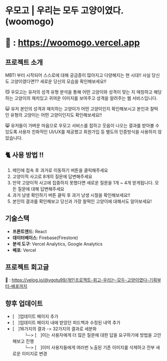 # 우모고 | 우리는 모두 고양이였다. (woomogo)<br/><br/>🔗 : https://woomogo.vercel.app

## 프로젝트 소개
MBTI 부터 시작되어 스스로에 대해 궁금증이 많아지고 다양해지는 현 시대!! 사실 당신도 고양이였다면?? 새로운 당신의 모습을 확인해보세요!!

😼 우모고는 유저의 성격 유형 분석을 통해 어떤 고양이와 성격이 맞는 지 매칭하고 해당하는 고양이의 재치있고 귀여운 이미지를 보여주고 성격을 알려주는 웹 서비스입니다.

😺 유저 본인의 성격과 매치하는 고양이가 어떤 고양이인지 확인해보시고 본인과 찰떡인 유형의 고양이는 어떤 고양이인지도 확인해보세요!!

😸 유저들이 가벼운 마음으로 우모고 서비스를 접하고 웃음이 나오는 결과를 받아볼 수 있도록 사용자 친화적인 UI/UX를 제공했고 회원가입 등 별도의 인증방식을 사용하지 않았습니다.

## 🐈 사용 방법 !!
1. 메인에 접속 후 과거로 이동하기 버튼을 클릭해주세요
2. 고양이적 사고로 8개의 질문에 답변해주세요
3. 만약 고양이적 사고에 집중하지 못했다면 새로운 질문을 1개 ~ 4개 받게됩니다. 모든 질문에 대해 답변해주세요
4. 과거 냥생 확인하기 버튼 클릭 후 과거 냥생 시절을 확인해보세요!!
5. 본인의 결과를 확인해보고 당신과 가장 찰떡인 고양이에 대해서도 알아보세요!

## 기술스택
- **프론트엔드**: React
- **데이터베이스**: Firebase(Firestore)
- **분석 도구**: Vercel Analytics, Google Analytics
- **배포**: Vercel


## 프로젝트 회고글
🔗 : https://velog.io/@vgotu99/개인프로젝트-회고-우리는-모두-고양이였다-기획부터-배포까지


## 향후 업데이트
- [ㅤ]업데이트 페이지 추가
- [ㅤ]업데이트 페이지 내에 받았던 피드백과 수정된 내역 추가
- [ㅤ]16가지의 결과 -> 32가지의 결과로 세분화<br/>
ㅤㅤㅤ└─> [ㅤ]이는 사용자에게 더 많은 질문에 대한 답을 요구하기에 방법을 고안해보고 진행<br/>
ㅤㅤㅤ└─> [ㅤ]이미 사용자들에게 여러번 노출된 기존 이미지를 삭제하고 전부 새로운 이미지로 변경
